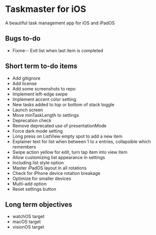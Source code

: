 # Taskmaster for iOS

A beautiful task management app for iOS and iPadOS

## Bugs to-do

* Fixme-- Exit list when last item is completed

## Short term to-do items

* Add gitignore
* Add license
* Add some screenshots to repo
* Implement left-edge swipe
* Implement accent color setting
* New tasks added to top or bottom of stack toggle
* Launch screen
* Move minTaskLength to settings
* Deprecation check
* Remove deprecated use of presentationMode
* Force dark mode setting
* Long press on ListView empty spot to add a new item
* Explainer text for list when between 1 to x entries, collapsible which remembers
* Swipe action yellow for edit, turn tap item into view item 
* Allow customizing list appearance in settings
* Including list style option
* Master iPadOS layout in all rotations
* Check for iPhone device rotation breakage
* Optimize for smaller devices
* Multi-add option
* Reset settings button

## Long term objectives

* watchOS target
* macOS target
* visionOS target
